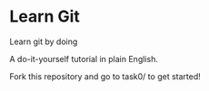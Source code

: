 # Learn Git

Learn git by doing

A do-it-yourself tutorial in plain English.


Fork this repository and go to task0/ to get started!